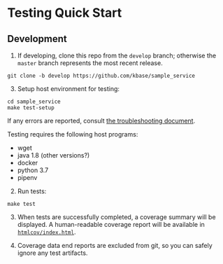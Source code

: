 # Testing Quick Start

## Development

1. If developing, clone this repo from the `develop` branch; otherwise the `master` branch represents the most recent release.

```text
git clone -b develop https://github.com/kbase/sample_service
```

3. Setup host environment for testing:

```shell
cd sample_service
make test-setup
```

If any errors are reported, consult [the troubleshooting document](./troubleshooting.md).

Testing requires the following host programs:
- wget
- java 1.8 (other versions?)
- docker
- python 3.7
- pipenv

2. Run tests:

```shell
make test
```

3. When tests are successfully completed, a coverage summary will be displayed. A human-readable coverage report will be available in [`htmlcov/index.html`](../../htmlcov/index.html).


4. Coverage data end reports are excluded from git, so you can safely ignore any test artifacts.
